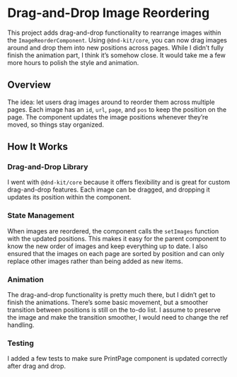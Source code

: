 # Drag-and-Drop Image Reordering

This project adds drag-and-drop functionality to rearrange images within the `ImageReorderComponent`. Using `@dnd-kit/core`, you can now drag images around and drop them into new positions across pages. While I didn’t fully finish the animation part, I think it’s somehow close. It would take me a few more hours to polish the style and animation.

## Overview

The idea: let users drag images around to reorder them across multiple pages. Each image has an `id`, `url`, `page`, and `pos` to keep the position on the page. The component updates the image positions whenever they’re moved, so things stay organized.

## How It Works

### Drag-and-Drop Library

I went with `@dnd-kit/core` because it offers flexibility and is great for custom drag-and-drop features. Each image can be dragged, and dropping it updates its position within the component.

### State Management

When images are reordered, the component calls the `setImages` function with the updated positions. This makes it easy for the parent component to know the new order of images and keep everything up to date. I also ensured that the images on each page are sorted by position and can only replace other images rather than being added as new items.

### Animation

The drag-and-drop functionality is pretty much there, but I didn’t get to finish the animations. There’s some basic movement, but a smoother transition between positions is still on the to-do list.
I assume to preserve the image and make the transition smoother, I would need to change the ref handling.

### Testing

I added a few tests to make sure PrintPage component is updated correctly after drag and drop.
